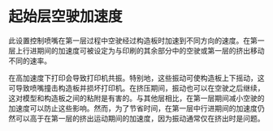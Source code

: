 起始层空驶加速度
====
此设置控制喷嘴在第一层过程中空驶经过构造板时加速到不同方向的速度。在第一层上行进期间的加速度可被设定为与印刷的其余部分中的空驶或第一层的挤出移动不同的速率。

在高加速度下打印会导致打印机共振。特别地，这些振动可使构造板上下摇动，这可导致喷嘴撞击构造板并损坏打印机。在挤压期间，振动也可以在空驶之后继续，这对模型和构造板之间的粘附是有害的。与其他层相比，在第一层期间减小空驶的加速度可以防止这些影响。然而，为了节省时间，在第一层中行进期间的加速度仍然可以高于在第一层的挤出运动期间的加速度，因为振动通常仅在挤出时是问题。
